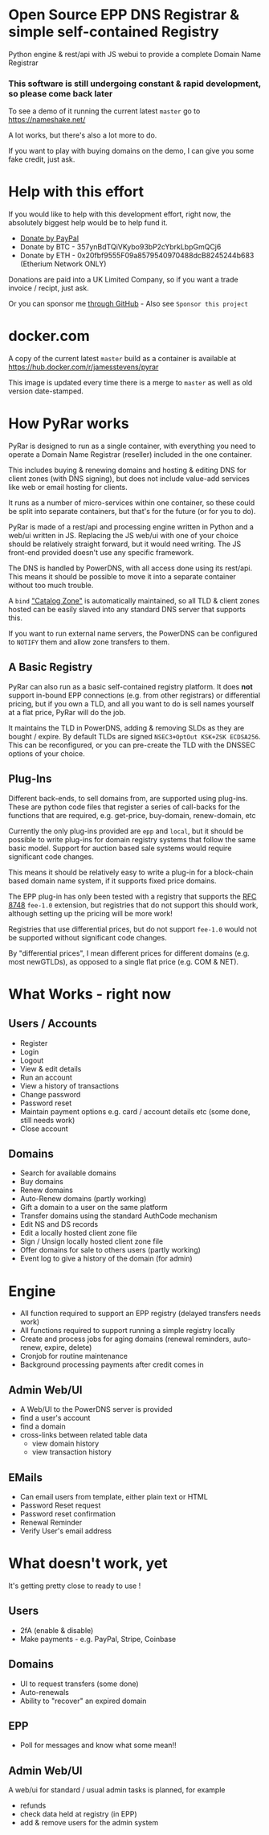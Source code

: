 # Open Source EPP DNS Registrar & simple self-contained Registry
Python engine & rest/api with JS webui to provide a complete Domain Name Registrar

### This software is still undergoing constant & rapid development, so please come back later

To see a demo of it running the current latest `master` go to https://nameshake.net/

A lot works, but there's also a lot more to do.

If you want to play with buying domains on the demo, I can give you some fake credit, just ask.


# Help with this effort

If you would like to help with this development effort, right now, the absolutely biggest help
would be to help fund it.

- [Donate by PayPal](https://www.paypal.com/donate/?hosted_button_id=L8ABXW4X8W6BW)
- Donate by BTC - 357ynBdTQiVKybo93bP2cYbrkLbpGmQCj6
- Donate by ETH - 0x20fbf9555F09a8579540970488dcB8245244b683 (Etherium Network ONLY)

Donations are paid into a UK Limited Company, so if you want a trade invoice / recipt, just ask.

Or you can sponsor me [through GitHub](https://github.com/sponsors/james-stevens) - Also see `Sponsor this project`


# docker.com

A copy of the current latest `master` build as a container is available at https://hub.docker.com/r/jamesstevens/pyrar

This image is updated every time there is a merge to `master` as well as old version date-stamped.


# How PyRar works

PyRar is designed to run as a single container, with everything you need to operate a
Domain Name Registrar (reseller) included in the one container.

This includes buying & renewing domains and hosting & editing DNS for client zones (with DNS signing),
but does not include value-add services like web or email hosting for clients.

It runs as a number of micro-services within one container, so these could be split into
separate containers, but that's for the future (or for you to do).

PyRar is made of a rest/api and processing engine written in Python and a web/ui written in JS.
Replacing the JS web/ui with one of your choice should be relatively straight forward, but
it would need writing. The JS front-end provided doesn't use any specific framework.

The DNS is handled by PowerDNS, with all access done using its rest/api. This means it should
be possible to move it into a separate container without too much trouble.

A `bind` ["Catalog Zone"](https://kb.isc.org/docs/aa-01401) is automatically maintained,
so all TLD & client zones hosted can be easily slaved into any standard DNS server that supports this.

If you want to run external name servers, the PowerDNS can be configured to `NOTIFY` them
and allow zone transfers to them.


## A Basic Registry

PyRar can also run as a basic self-contained registry platform. It does **not** support
in-bound EPP connections (e.g. from other registrars) or differential pricing, but
if you own a TLD, and all you want to do is sell names yourself at a flat price, PyRar will do the job.

It maintains the TLD in PowerDNS, adding & removing SLDs as they are bought / expire. By default
TLDs are signed `NSEC3+OptOut KSK+ZSK ECDSA256`. This can be reconfigured, or you can pre-create
the TLD with the DNSSEC options of your choice.

## Plug-Ins

Different back-ends, to sell domains from, are supported using plug-ins. These are python code files
that register a series of call-backs for the functions that are required, e.g. get-price, buy-domain, renew-domain, etc

Currently the only plug-ins provided are `epp` and `local`, but it should be possible to write plug-ins for
domain registry systems that follow the same basic model. Support for auction based sale systems would require significant code changes.

This means it should be relatively easy to write a plug-in for a block-chain based domain name system, if it supports fixed price domains.

The EPP plug-in has only been tested with a registry that supports the [RFC 8748](https://www.rfc-editor.org/rfc/rfc8748) `fee-1.0` extension,
but registries that do not support this should work, although setting up the pricing will be more work!

Registries that use differential prices, but do not support `fee-1.0` would not be supported without significant code changes.

By "differential prices", I mean different prices for different domains (e.g. most newGTLDs), as opposed to a single flat price (e.g. COM & NET).


#  What Works - right now

## Users / Accounts
- Register
- Login
- Logout
- View & edit details
- Run an account
- View a history of transactions
- Change password
- Password reset
- Maintain payment options e.g. card / account details etc (some done, still needs work)
- Close account

## Domains
- Search for available domains
- Buy domains
- Renew domains
- Auto-Renew domains (partly working)
- Gift a domain to a user on the same platform
- Transfer domains using the standard AuthCode mechanism
- Edit NS and DS records
- Edit a locally hosted client zone file
- Sign / Unsign locally hosted client zone file
- Offer domains for sale to others users (partly working)
- Event log to give a history of the domain (for admin)

# Engine
- All function required to support an EPP registry (delayed transfers needs work)
- All functions required to support running a simple registry locally
- Create and process jobs for aging domains (renewal reminders, auto-renew, expire, delete)
- Cronjob for routine maintenance
- Background processing payments after credit comes in

## Admin Web/UI
- A Web/UI to the PowerDNS server is provided
- find a user's account
- find a domain
- cross-links between related table data
	- view domain history
	- view transaction history

## EMails
- Can email users from template, either plain text or HTML
- Password Reset request
- Password reset confirmation
- Renewal Reminder
- Verify User's email address



# What doesn't work, yet

It's getting pretty close to ready to use !


## Users
- 2fA (enable & disable)
- Make payments - e.g. PayPal, Stripe, Coinbase

## Domains
- UI to request transfers (some done)
- Auto-renewals
- Ability to "recover" an expired domain


## EPP
- Poll for messages and know what some mean!!


## Admin Web/UI
A web/ui for standard / usual admin tasks is planned, for example
- refunds
- check data held at registry (in EPP)
- add & remove users for the admin system

